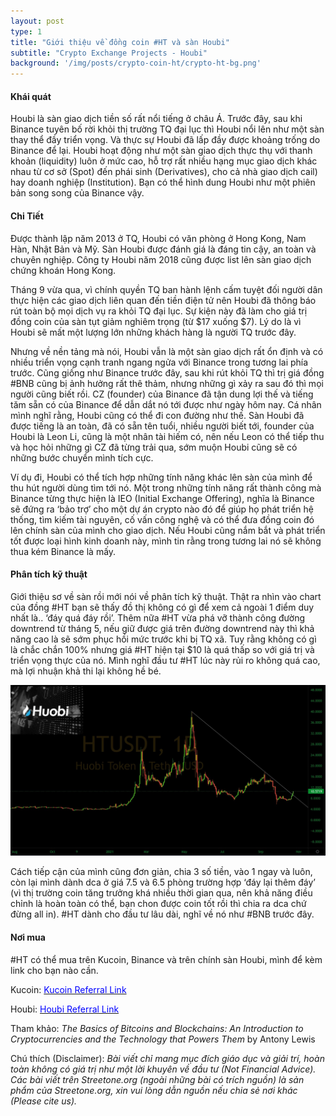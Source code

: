 ```yaml
---
layout: post
type: 1
title: "Giới thiệu về đồng coin #HT và sàn Houbi"
subtitle: "Crypto Exchange Projects - Houbi"
background: '/img/posts/crypto-coin-ht/crypto-ht-bg.png'
---
```


#### Khái quát

Houbi là sàn giao dịch tiền số rất nổi tiếng ở châu Á. Trước đây, sau khi Binance tuyên bố rời khỏi thị trường TQ đại lục thì Houbi nổi lên như một sàn thay thể đầy triển vọng. Và thực sự Houbi đã lấp đầy được khoảng trống do Binance để lại. Houbi hoạt động như một sàn giao dịch thực thụ với thanh khoản (liquidity) luôn ở mức cao, hỗ trợ rất nhiều hạng mục giao dịch khác nhau từ cơ sở (Spot) đến phái sinh (Derivatives), cho cả nhà giao dịch cail) hay doanh nghiệp (Institution). Bạn có thể hình dung Houbi như một phiên bản song song của Binance vậy. 

#### Chi Tiết

Được thành lập năm 2013 ở TQ, Houbi có văn phòng ở Hong Kong, Nam Hàn, Nhật Bản và Mỹ. Sàn Houbi được đánh giá là đáng tin cậy, an toàn và chuyên nghiệp. Công ty Houbi năm 2018 cũng được list lên sàn giao dịch chứng khoán Hong Kong.

Tháng 9 vừa qua, vì chính quyền TQ ban hành lệnh cấm tuyệt đối người dân thực hiện các giao dịch liên quan đến tiền điện tử nên Houbi đã thông báo rút toàn bộ mọi dịch vụ ra khỏi TQ đại lục. Sự kiện này đã làm cho giá trị đồng coin của sàn tụt giảm nghiêm trọng (từ $17 xuống $7). Lý do là vì Houbi sẽ mất một lượng lớn những khách hàng là người TQ trước đây.

Nhưng về nền tảng mà nói, Houbi vẫn là một sàn giao dịch rất ổn định và có nhiều triển vọng cạnh tranh ngang ngửa với Binance trong tương lai phía trước. Cũng giống như Binance trước đây, sau khi rút khỏi TQ thì trị giá đồng #BNB cũng bị ảnh hưởng rất thê thảm, nhưng những gì xảy ra sau đó thì mọi người cũng biết rồi. CZ (founder) của Binance đã tận dung lợi thế và tiếng tăm sẵn có của Binance để dẫn dắt nó tới được như ngày hôm nay. Cá nhân mình nghĩ rằng, Houbi cũng có thể đi con đường như thế. Sàn Houbi đã được tiếng là an toàn, đã có sẵn tên tuổi, nhiều người biết tới, founder của Houbi là Leon Li, cũng là một nhân tài hiếm có, nên nếu Leon có thể tiếp thu và học hỏi những gì CZ đã từng trải qua, sớm muộn Houbi cũng sẽ có những bước chuyển mình tích cực. 

Ví dụ đi, Houbi có thể tích hợp những tính năng khác lên sàn của mình để thu hút người dùng tìm tới nó. Một trong những tính năng rất thành công mà Binance từng thực hiện là IEO (Initial Exchange Offering), nghĩa là Binance sẽ đứng ra ‘bảo trợ’ cho một dự án crypto nào đó để giúp họ phát triển hệ thống, tìm kiếm tài nguyên, cố vấn công nghệ và có thể đưa đồng coin đó lên chính sàn của mình cho giao dịch. Nếu Houbi cũng nắm bắt và phát triển tốt được loại hình kinh doanh này, mình tin rằng trong tương lai nó sẽ không thua kém Binance là mấy.

#### Phân tích kỹ thuật

Giới thiệu sơ về sàn rồi mới nói về phân tích kỹ thuật. Thật ra nhìn vào chart của đồng #HT bạn sẽ thấy đồ thị không có gì để xem cả ngoài 1 điểm duy nhất là.. ‘đáy quá đáy rồi’. Thêm nữa #HT vừa phá vỡ thành công đường downtrend từ tháng 5, nếu giữ được giá trên đường downtrend này thì khả năng cao là sẽ sớm phục hồi mức trước khi bị TQ xã. Tuy rằng không có gì là chắc chắn 100% nhưng giá #HT hiện tại $10 là quá thấp so với giá trị và triển vọng thực của nó. Mình nghĩ đầu tư #HT lúc này rủi ro không quá cao, mà lợi nhuận khả thi lại không hề bé. 

![crypto-coin-ht-ta](/img/posts/crypto-coin-ht/crypto-ht-ta.png)

Cách tiếp cận của mình cũng đơn giản, chia 3 số tiền, vào 1 ngay và luôn, còn lại mình dành dca ở giá 7.5 và 6.5 phòng trường hợp ‘đáy lại thêm đáy’ (vì thị trường coin tăng trưởng khá nhiều thời gian qua, nên khả năng điều chỉnh là hoàn toàn có thể, bạn chon được coin tốt rồi thì chia ra dca chứ đừng all in). #HT dành cho đầu tư lâu dài, nghĩ về nó như #BNB trước đây.

#### Nơi mua 

#HT có thể mua trên Kucoin, Binance và trên chính sàn Houbi, mình để kèm link cho bạn nào cần. 

Kucoin: [<span style="color:blue"> Kucoin Referral Link</span>](https://www.kucoin.com/ucenter/signup?rcode=1H2eu)


Houbi: [<span style="color:blue"> Houbi Referral Link</span>](https://www.huobi.com/en-us/topic/invited/?invite_code=szn8a)

Tham khảo: *The Basics of Bitcoins and Blockchains: An Introduction to Cryptocurrencies and the Technology that Powers Them* by Antony Lewis

Chú thích (Disclaimer):
*Bài viết chỉ mang mục đích giáo dục và giải trí, hoàn toàn không có giá trị như một lời khuyên về đầu tư (Not Financial Advice).*
*Các bài viết trên Streetone.org (ngoài những bài có trích nguồn) là sản phẩm của Streetone.org, xin vui lòng dẫn nguồn nếu chia sẻ nơi khác (Please cite us).*